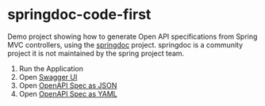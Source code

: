 # springdoc-code-first

Demo project showing how to generate Open API specifications from Spring MVC 
controllers, using the [springdoc](https://github.com/springdoc) project. 
springdoc is a community project it is not maintained by the spring project team.

1. Run the Application 
2. Open [Swagger UI](http://localhost:8080/swagger-ui.html)
3. Open [OpenAPI Spec as JSON](http://localhost:8080/v3/api-docs)
4. Open [OpenAPI Spec as YAML](http://localhost:8080/v3/api-docs.yaml)
